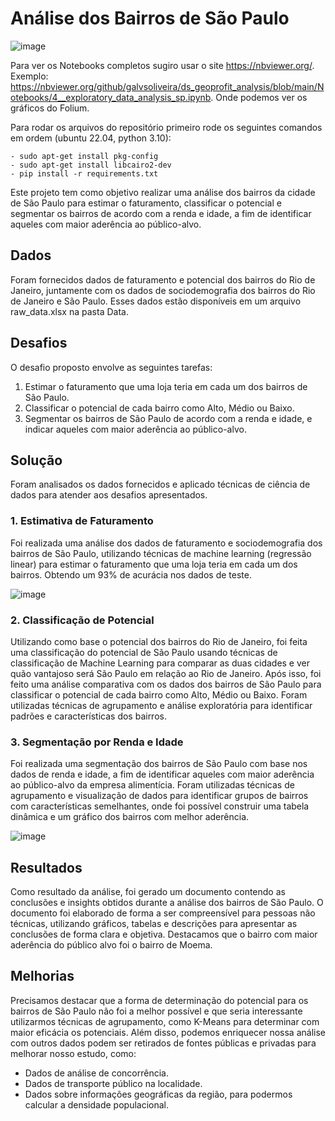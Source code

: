 # Análise dos Bairros de São Paulo

![image](https://github.com/galvsoliveira/ds_geoprofit_analysis/assets/95829723/1a2dd245-8c61-4f04-a12f-1d435e65f4cc)


Para ver os Notebooks completos sugiro usar o site https://nbviewer.org/. Exemplo: https://nbviewer.org/github/galvsoliveira/ds_geoprofit_analysis/blob/main/Notebooks/4__exploratory_data_analysis_sp.ipynb. Onde podemos ver os gráficos do Folium.

Para rodar os arquivos do repositório primeiro rode os seguintes comandos em ordem (ubuntu 22.04, python 3.10):
```
- sudo apt-get install pkg-config
- sudo apt-get install libcairo2-dev
- pip install -r requirements.txt
```

Este projeto tem como objetivo realizar uma análise dos bairros da cidade de São Paulo para estimar o faturamento, classificar o potencial e segmentar os bairros de acordo com a renda e idade, a fim de identificar aqueles com maior aderência ao público-alvo.

## Dados

Foram fornecidos dados de faturamento e potencial dos bairros do Rio de Janeiro, juntamente com os dados de sociodemografia dos bairros do Rio de Janeiro e São Paulo. Esses dados estão disponíveis em um arquivo raw_data.xlsx na pasta Data.

## Desafios

O desafio proposto envolve as seguintes tarefas:

1. Estimar o faturamento que uma loja teria em cada um dos bairros de São Paulo.
2. Classificar o potencial de cada bairro como Alto, Médio ou Baixo.
3. Segmentar os bairros de São Paulo de acordo com a renda e idade, e indicar aqueles com maior aderência ao público-alvo.

## Solução

Foram analisados os dados fornecidos e aplicado técnicas de ciência de dados para atender aos desafios apresentados.

### 1. Estimativa de Faturamento

Foi realizada uma análise dos dados de faturamento e sociodemografia dos bairros de São Paulo, utilizando técnicas de machine learning (regressão linear) para estimar o faturamento que uma loja teria em cada um dos bairros. Obtendo um 93% de acurácia nos dados de teste.

![image](https://github.com/galvsoliveira/ds_geoprofit_analysis/assets/95829723/bbfd875d-df58-4a4e-8e58-4d428c6731de)

### 2. Classificação de Potencial

Utilizando como base o potencial dos bairros do Rio de Janeiro, foi feita uma classificação do potencial de São Paulo usando técnicas de classificação de Machine Learning para comparar as duas cidades e ver quão vantajoso será São Paulo em relação ao Rio de Janeiro. Após isso, foi feito uma análise comparativa com os dados dos bairros de São Paulo para classificar o potencial de cada bairro como Alto, Médio ou Baixo. Foram utilizadas técnicas de agrupamento e análise exploratória para identificar padrões e características dos bairros.

### 3. Segmentação por Renda e Idade

Foi realizada uma segmentação dos bairros de São Paulo com base nos dados de renda e idade, a fim de identificar aqueles com maior aderência ao público-alvo da empresa alimentícia. Foram utilizadas técnicas de agrupamento e visualização de dados para identificar grupos de bairros com características semelhantes, onde foi possível construir uma tabela dinâmica e um gráfico dos bairros com melhor aderência.

![image](https://github.com/galvsoliveira/ds_geoprofit_analysis/assets/95829723/9d67e875-a8f1-470f-b5f4-f395e1e077ed)


## Resultados

Como resultado da análise, foi gerado um documento contendo as conclusões e insights obtidos durante a análise dos bairros de São Paulo. O documento foi elaborado de forma a ser compreensível para pessoas não técnicas, utilizando gráficos, tabelas e descrições para apresentar as conclusões de forma clara e objetiva. Destacamos que o bairro com maior aderência do público alvo foi o bairro de Moema.

## Melhorias

Precisamos destacar que a forma de determinação do potencial para os bairros de São Paulo não foi a melhor possível e que seria interessante utilizarmos técnicas de agrupamento, como K-Means para determinar com maior eficácia os potenciais. Além disso, podemos enriquecer nossa análise com outros dados podem ser retirados de fontes públicas e privadas para melhorar nosso estudo, como:
- Dados de análise de concorrência.
- Dados de transporte público na localidade.
- Dados sobre informações geográficas da região, para podermos calcular a densidade populacional.
